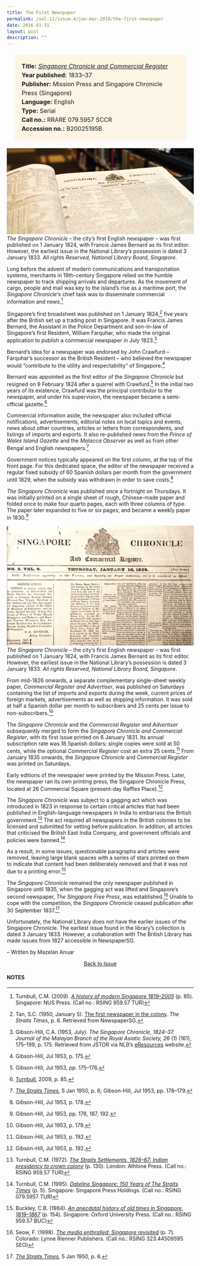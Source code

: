 ```yaml
---
title: The First Newspaper
permalink: /vol-11/issue-4/jan-mar-2016/the-first-newspaper
date: 2016-01-31
layout: post
description: ""
---
```


<span style="background-colour: #fdf5e6; padding: 20px; margin: 20px; background:#fdf5e6; display:block; font-size:1rem; line-height:1.5rem;">
<b>Title:</b> <i><a href="https://eservice.nlb.gov.sg/item_holding.aspx?bid=11508249">Singapore Chronicle and Commercial Register</a></i><br>
<b>Year published:</b> 1833–37<br>
<b>Publisher:</b> Mission Press and Singapore Chronicle Press (Singapore)<br>
<b>Language:</b> English<br>
<b>Type:</b> Serial<br>
<b>Call no.:</b> RRARE 079.5957 SCCR<br>
<b>Accession no.:</b> B20025195B</span>	

<div style="background-color: white;"><img src="/images/vol-11-issue-4/the-first-newspaper/01_firstnewspaper.jpg"><i>The Singapore Chronicle</i> – the city’s first English newspaper – was first published on 1 January 1824, with Francis James Bernard as its first editor. However, the earliest issue in the National Library’s possession is dated 3 January 1833. <i>All rights Reserved, National Library Board, Singapore.</i></div>

Long before the advent of modern communications and transportation systems, merchants in 19th-century Singapore relied on the humble newspaper to track shipping arrivals and departures. As the movement of cargo, people and mail was key to the island’s rise as a maritime port, the *Singapore Chronicle*‘s chief task was to disseminate commercial information and news.[^1]

Singapore’s first broadsheet was published on 1 January 1824,[^2] five years after the British set up a trading post in Singapore. It was Francis James Bernard, the Assistant in the Police Department and son-in-law of Singapore’s first Resident, William Farquhar, who made the original application to publish a commercial newspaper in July 1823.[^3]

Bernard’s idea for a newspaper was endorsed by John Crawfurd – Farquhar’s successor as the British Resident – who believed the newspaper would “contribute to the utility and respectability” of Singapore.[^4]

Bernard was appointed as the first editor of the *Singapore Chronicle* but resigned on 9 February 1824 after a quarrel with Crawfurd.[^5] In the initial two years of its existence, Crawfurd was the principal contributor to the newspaper, and under his supervision, the newspaper became a semi-official gazette.[^6]

Commercial information aside, the newspaper also included official notifications, advertisements, editorial notes on local topics and events, news about other countries, articles or letters from correspondents, and listings of imports and exports. It also re-published news from the *Prince of Wales Island Gazette* and the *Malacca Observer* as well as from other Bengal and English newspapers.[^7]

Government notices typically appeared on the first column, at the top of the front page. For this dedicated space, the editor of the newspaper received a regular fixed subsidy of 60 Spanish dollars per month from the government until 1829, when the subsidy was withdrawn in order to save costs.[^8]

*The Singapore Chronicle* was published once a fortnight on Thursdays. It was initially printed on a single sheet of rough, Chinese-made paper and folded once to make four quarto pages, each with three columns of type. The paper later expanded to five or six pages, and became a weekly paper in 1830.[^9]

<div style="background-color: white;"><img src="/images/vol-11-issue-4/the-first-newspaper/02_firstnewspaper.jpg"><i>The Singapore Chronicle</i> – the city’s first English newspaper – was first published on 1 January 1824, with Francis James Bernard as its first editor. However, the earliest issue in the National Library’s possession is dated 3 January 1833. <i>All rights Reserved, National Library Board, Singapore.</i></div>

From mid-1826 onwards, a separate complementary single-sheet weekly paper, *Commercial Register and Advertiser*, was published on Saturdays containing the list of imports and exports during the week, current prices of foreign markets, advertisements as well as shipping information. It was sold at half a Spanish dollar per month to subscribers and 25 cents per issue to non-subscribers.[^10]

The *Singapore Chronicle* and the *Commercial Register and Advertiser* subsequently merged to form the *Singapore Chronicle and Commercial Register*, with its first issue printed on 6 January 1831. Its annual subscription rate was 18 Spanish dollars; single copies were sold at 50 cents, while the optional *Commercial Register* cost an extra 25 cents.[^11] From January 1835 onwards, the *Singapore Chronicle* and *Commercial Register* was printed on Saturdays.

Early editions of the newspaper were printed by the Mission Press. Later, the newspaper ran its own printing press, the Singapore Chronicle Press, located at 26 Commercial Square (present-day Raffles Place).[^12]

The *Singapore Chronicle* was subject to a gagging act which was introduced in 1823 in response to certain critical articles that had been published in English-language newspapers in India to embarrass the British government.[^13] The act required all newspapers in the British colonies to be licensed and submitted for vetting before publication. In addition, all articles that criticised the British East India Company, and government officials and policies were banned.[^14]

As a result, in some issues, questionable paragraphs and articles were removed, leaving large blank spaces with a series of stars printed on them to indicate that content had been deliberately removed and that it was not due to a printing error.[^15]

The *Singapore Chronicle* remained the only newspaper published in Singapore until 1835, when the gagging act was lifted and Singapore’s second newspaper, *The Singapore Free Press*, was established.[^16] Unable to cope with the competition, the *Singapore Chronicle* ceased publication after 30 September 1837.[^17]

Unfortunately, the National Library does not have the earlier issues of the Singapore Chronicle. The earliest issue found in the library’s collection is dated 3 January 1833. However, a collaboration with The British Library has made issues from 1827 accessible in NewspaperSG.

– Written by Mazelan Anuar

<a href="/vol-11/issue-4/jan-mar-2016/"><center>Back to Issue</center></a>

#### **NOTES**

[^1]:Turnbull, C.M. (2009). *[A history of modern Singapore 1819–2005](https://eservice.nlb.gov.sg/item_holding.aspx?bid=13206047)* (p. 85). Singapore: NUS Press. (Call no.: RSING 959.57 TUR)

[^2]:Tan, S.C. (1950, January 5). [The first newspaper in the colony](https://eresources.nlb.gov.sg/newspapers/Digitised/Article/straitstimes19500105-1.2.95). *The Straits Times*, p. 6. Retrieved from NewspaperSG.

[^3]:Gibson-Hill, C.A. (1953, July). *The Singapore Chronicle, 1824–37. Journal of the Malayan Branch of the Royal Asiatic Society, 26* (1) (161), 175–199, p. 175. Retrieved from JSTOR via NLB’s [eResources](https://eresources.nlb.gov.sg/main/) website.

[^4]:Gibson-Hill, Jul 1953, p. 175.

[^5]:Gibson-Hill, Jul 1953, pp. 175–176.

[^6]:[Turnbull](https://eservice.nlb.gov.sg/item_holding.aspx?bid=13206047), 2009, p. 85.

[^7]:*[The Straits Times](https://eresources.nlb.gov.sg/newspapers/Digitised/Article/straitstimes19500105-1.2.95),* 5 Jan 1950, p. 6; Gibson-Hill, Jul 1953, pp. 178–179.

[^8]:Gibson-Hill, Jul 1953, p. 178.

[^9]:Gibson-Hill, Jul 1953, pp. 178, 187, 192.

[^10]:Gibson-Hill, Jul 1953, p. 179.

[^11]:Gibson-Hill, Jul 1953, p. 192.

[^12]:Gibson-Hill, Jul 1953, p. 192.

[^13]:Turnbull, C.M. (1972). *[The Straits Settlements, 1826–67: Indian presidency to crown colony](https://eservice.nlb.gov.sg/item_holding.aspx?bid=4132712)* (p. 130). London: Athlone Press. (Call no.: RSING 959.57 TUR)

[^14]:Turnbull, C.M. (1995). *[Dateline Singapore: 150 Years of The Straits Times](https://eservice.nlb.gov.sg/item_holding.aspx?bid=7471414)* (p. 5). Singapore: Singapore Press Holdings. (Call no.: RSING 079.5957 TUR)

[^15]:Buckley, C.B. (1984). *[An anecdotal history of old times in Singapore, 1819–1867](https://eservice.nlb.gov.sg/item_holding.aspx?bid=4082239)* (p. 154). Singapore: Oxford University Press. (Call no.: RSING 959.57 BUC)

[^16]:Seow, F. (1998). *[The media enthralled: Singapore revisited](https://eservice.nlb.gov.sg/item_holding.aspx?bid=7860911)* (p. 7). Colorado: Lynne Rienner Publishers. (Call no.: RSING 323.44509595 SEO)

[^17]:*[The Straits Times](https://eresources.nlb.gov.sg/newspapers/Digitised/Article/straitstimes19500105-1.2.95),* 5 Jan 1950, p. 6.